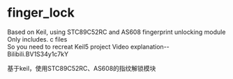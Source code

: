 # finger_lock
  Based on Keil, using STC89C52RC and AS608 fingerprint unlocking module 
  Only includes. c files  
  So you need to recreat Keil5 project 
  Video explanation--Bilibili.BV1S34y1c7kY  
  

基于keil，使用STC89C52RC、AS608的指纹解锁模块  
